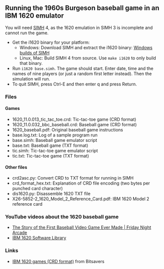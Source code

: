 ## Running the 1960s Burgeson baseball game in an IBM 1620 emulator

You will need [SIMH](https://github.com/simh/simh) 4, as the 1620 emulation in SIMH 3 is incomplete and cannot run the game.

* Get the i1620 binary for your platform:
    * Windows: Download SIMH and extract the i1620 binary: [Windows builds of SIMH](https://github.com/simh/Win32-Development-Binaries)
    * Linux, Mac: Build SIMH 4 from source. Use ```make i1620``` to only build that binary.
* Run ```i1620 base.simh```. The game should start. Enter date, time and the names of nine players (or just a random first letter instead). Then the simulation will run.
* To quit SIMH, press Ctrl-E and then enter q and press Return.

### Files

#### Games

* 1620_11.0.013_tic_tac_toe.crd: Tic-tac-toe game (CRD format)
* 1620_11.0.032_bbc_baseball.crd: Baseball game (CRD format)
* 1620_baseball.pdf: Original baseball game instructions
* base.log.txt: Log of a sample program run
* base.simh: Baseball game emulator script
* base.txt: Baseball game (TXT format)
* tic.simh: Tic-tac-toe game emulator script
* tic.txt: Tic-tac-toe game (TXT format)

#### Other files

* crd2asc.py: Convert CRD to TXT format for running in SIMH
* crd_format_hex.txt: Explanation of CRD file encoding (two bytes per punched card character)
* dis1620.py: Disassemble 1620 TXT file
* X26-5852-2_1620_Model_2_Reference_Card.pdf: IBM 1620 Model 2 reference card

### YouTube videos about the 1620 baseball game

* [The Story of the First Baseball Video Game Ever Made | Friday Night Arcade](https://www.youtube.com/watch?v=IbH7UZ83kzY)
* [IBM 1620 Software Library](https://www.youtube.com/watch?v=N12pQBiRd7A&t=2208)

### Links

* [IBM 1620 games (CRD format)](http://bitsavers.informatik.uni-stuttgart.de/bits/IBM/1620/games/) from Bitsavers

